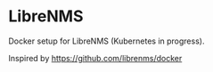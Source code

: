 # LibreNMS

Docker setup for LibreNMS (Kubernetes in progress).

Inspired by https://github.com/librenms/docker
